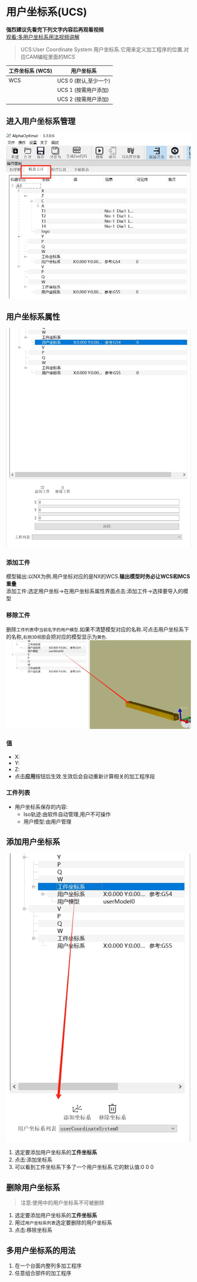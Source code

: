 # 用户坐标系(UCS)

**强烈建议先看完下列文字内容后再观看视频**  
[观看:多用户坐标系用法视频讲解](../videos/用户坐标系用法示例.mp4)

> UCS:User Coordinate System 用户坐标系.它用来定义加工程序的位置.对应CAM编程里面的MCS   



| 工件坐标系 (WCS) | 用户坐标系       |
|----------------|------------------|
| WCS            | UCS 0 (默认,至少一个)     |
|                | UCS 1 (按需用户添加)         |
|                | UCS 2 (按需用户添加)         |


## 进入用户坐标系管理
![进入用户坐标系管理](../image/machine/ucsManager/用户坐标系界面.png)

## 用户坐标系属性    
![用户坐标系属性](../image/machine/ucsManager/用户坐标系及其属性.png)

### 添加工件
模型输出:以NX为例.用户坐标对应的是NX的WCS.**输出模型时务必让WCS和MCS重叠**  
添加工件:选定用户坐标->在用户坐标系属性界面点击:添加工件->选择要导入的模型
### 移除工件
删除`工件列表`中`当前名字的用户模型`.如果不清楚模型对应的名称.可点击用户坐标系下的名称,`右侧3D视图`会把对应的模型显示为`黄色`.
![用户模型选定状态](../image/machine/ucsManager/用户模型对应.png)   

### 值
- X:
- Y:
- Z:
- 点击**应用**按钮后生效.生效后会自动重新计算相关的加工程序段
  
### 工件列表
- 用户坐标系保存的内容:
    - Iso轨迹:由软件自动管理,用户不可操作
    - 用户模型:由用户管理

## 添加用户坐标系
![工件坐标系](../image/machine/ucsManager/工件坐标系.png)   
1. 选定要添加用户坐标系的**工件坐标系**     
2. 点击:添加坐标系  
3. 可以看到工件坐标系下多了一个用户坐标系.它的默认值:0 0 0  

## 删除用户坐标系

> 注意:使用中的用户坐标系不可被删除     


1. 选定要添加用户坐标系的**工件坐标系**         
2. 用过`用户坐标系列表`选定要删除的用户坐标系   
3. 点击:移除坐标系  


## 多用户坐标系的用法
1. 在一个台面内整列多加工程序   
2. 任意组合部件的加工程序   

